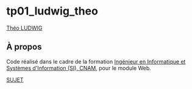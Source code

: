 # tp01_ludwig_theo

[Théo LUDWIG](https://theoludwig.fr)

## À propos

Code réalisé dans le cadre de la formation [Ingénieur en Informatique et Systèmes d'Information (SI), CNAM](https://www.itii-alsace.fr/formations/informatique-et-systemes-dinformation-le-cnam/), pour le module Web.

[SUJET](./SUJET.md)
